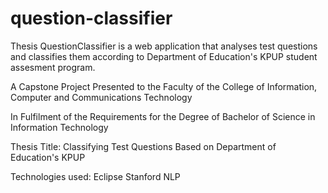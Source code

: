 # question-classifier
Thesis
QuestionClassifier is a web application that analyses test questions and classifies them according to Department of Education's KPUP student assesment program.


A Capstone Project Presented to the Faculty of the
College of Information, Computer and Communications Technology


In Fulfilment
of the Requirements for the Degree of
Bachelor of Science in Information Technology




Thesis Title: Classifying Test Questions Based on Department of Education's KPUP

Technologies used:
Eclipse
Stanford NLP
